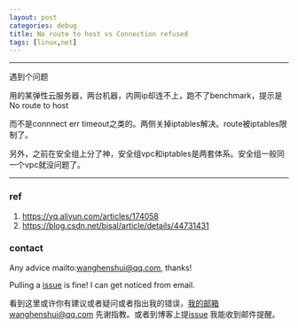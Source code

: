 ```yaml
---
layout: post
categories: debug
title: No route to host vs Connection refused
tags: [linux,net]
---
```


  

---

遇到个问题

用的某弹性云服务器，两台机器，内网ip却连不上，跑不了benchmark，提示是No route to host

而不是connnect err timeout之类的。两侧关掉iptables解决。route被iptables限制了。



另外，之前在安全组上分了神，安全组vpc和iptables是两套体系。安全组一般同一个vpc就没问题了。



----

### ref

1. https://yq.aliyun.com/articles/174058
2. https://blog.csdn.net/bisal/article/details/44731431

### contact

Any advice mailto:wanghenshui@qq.com, thanks! 

Pulling a [issue](https://github.com/wanghenshui/wanghenshui.github.io/issues/new) is fine! I can get noticed from email.

看到这里或许你有建议或者疑问或者指出我的错误，我的邮箱wanghenshui@qq.com 先谢指教。或者到博客上提[issue](https://github.com/wanghenshui/wanghenshui.github.io/issues/new) 我能收到邮件提醒。